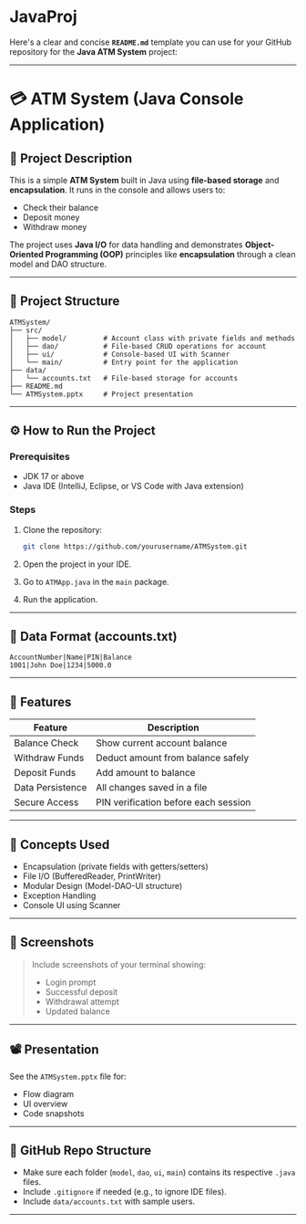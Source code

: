# JavaProj
Here's a clear and concise **`README.md`** template you can use for your GitHub repository for the **Java ATM System** project:

---

# 💳 ATM System (Java Console Application)

## 📌 Project Description

This is a simple **ATM System** built in Java using **file-based storage** and **encapsulation**. It runs in the console and allows users to:

* Check their balance
* Deposit money
* Withdraw money

The project uses **Java I/O** for data handling and demonstrates **Object-Oriented Programming (OOP)** principles like **encapsulation** through a clean model and DAO structure.

---

## 🧱 Project Structure

```
ATMSystem/
├── src/
│   ├── model/         # Account class with private fields and methods
│   ├── dao/           # File-based CRUD operations for account
│   ├── ui/            # Console-based UI with Scanner
│   └── main/          # Entry point for the application
├── data/
│   └── accounts.txt   # File-based storage for accounts
├── README.md
└── ATMSystem.pptx     # Project presentation
```

---

## ⚙️ How to Run the Project

### Prerequisites

* JDK 17 or above
* Java IDE (IntelliJ, Eclipse, or VS Code with Java extension)

### Steps

1. Clone the repository:

   ```bash
   git clone https://github.com/yourusername/ATMSystem.git
   ```
2. Open the project in your IDE.
3. Go to `ATMApp.java` in the `main` package.
4. Run the application.

---

## 📂 Data Format (accounts.txt)

```
AccountNumber|Name|PIN|Balance
1001|John Doe|1234|5000.0
```

---

## 🧪 Features

| Feature          | Description                          |
| ---------------- | ------------------------------------ |
| Balance Check    | Show current account balance         |
| Withdraw Funds   | Deduct amount from balance safely    |
| Deposit Funds    | Add amount to balance                |
| Data Persistence | All changes saved in a file          |
| Secure Access    | PIN verification before each session |

---

## 🧠 Concepts Used

* Encapsulation (private fields with getters/setters)
* File I/O (BufferedReader, PrintWriter)
* Modular Design (Model-DAO-UI structure)
* Exception Handling
* Console UI using Scanner

---

## 📸 Screenshots

> Include screenshots of your terminal showing:
>
> * Login prompt
> * Successful deposit
> * Withdrawal attempt
> * Updated balance

---

## 📽️ Presentation

See the `ATMSystem.pptx` file for:

* Flow diagram
* UI overview
* Code snapshots

---

## 🔗 GitHub Repo Structure

* Make sure each folder (`model`, `dao`, `ui`, `main`) contains its respective `.java` files.
* Include `.gitignore` if needed (e.g., to ignore IDE files).
* Include `data/accounts.txt` with sample users.

---

